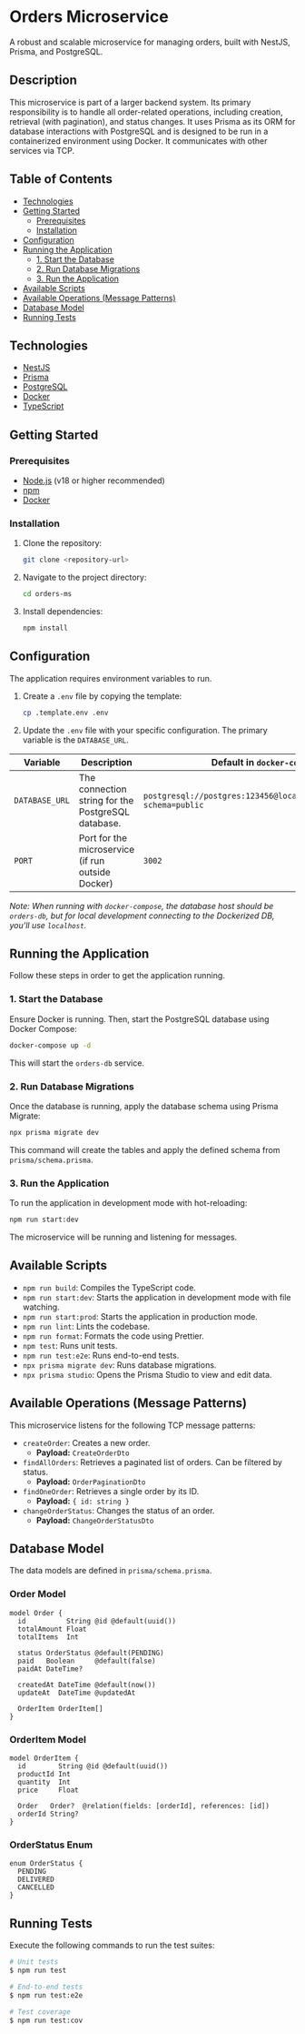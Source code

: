 # Orders Microservice

A robust and scalable microservice for managing orders, built with NestJS, Prisma, and PostgreSQL.

## Description

This microservice is part of a larger backend system. Its primary responsibility is to handle all order-related operations, including creation, retrieval (with pagination), and status changes. It uses Prisma as its ORM for database interactions with PostgreSQL and is designed to be run in a containerized environment using Docker. It communicates with other services via TCP.

## Table of Contents

- [Technologies](#technologies)
- [Getting Started](#getting-started)
  - [Prerequisites](#prerequisites)
  - [Installation](#installation)
- [Configuration](#configuration)
- [Running the Application](#running-the-application)
  - [1. Start the Database](#1-start-the-database)
  - [2. Run Database Migrations](#2-run-database-migrations)
  - [3. Run the Application](#3-run-the-application)
- [Available Scripts](#available-scripts)
- [Available Operations (Message Patterns)](#available-operations-message-patterns)
- [Database Model](#database-model)
- [Running Tests](#running-tests)

## Technologies

- [NestJS](https://nestjs.com/)
- [Prisma](https://www.prisma.io/)
- [PostgreSQL](https://www.postgresql.org/)
- [Docker](https://www.docker.com/)
- [TypeScript](https://www.typescriptlang.org/)

## Getting Started

### Prerequisites

- [Node.js](https://nodejs.org/en/) (v18 or higher recommended)
- [npm](https://www.npmjs.com/)
- [Docker](https://www.docker.com/get-started)

### Installation

1.  Clone the repository:
    ```bash
    git clone <repository-url>
    ```
2.  Navigate to the project directory:
    ```bash
    cd orders-ms
    ```
3.  Install dependencies:
    ```bash
    npm install
    ```

## Configuration

The application requires environment variables to run.

1.  Create a `.env` file by copying the template:
    ```bash
    cp .template.env .env
    ```
2.  Update the `.env` file with your specific configuration. The primary variable is the `DATABASE_URL`.

| Variable       | Description                                           | Default in `docker-compose`                                         |
| -------------- | ----------------------------------------------------- | ------------------------------------------------------------------- |
| `DATABASE_URL` | The connection string for the PostgreSQL database.    | `postgresql://postgres:123456@localhost:5432/ordersdb?schema=public` |
| `PORT`         | Port for the microservice (if run outside Docker)     | `3002`                                                              |

*Note: When running with `docker-compose`, the database host should be `orders-db`, but for local development connecting to the Dockerized DB, you'll use `localhost`.*

## Running the Application

Follow these steps in order to get the application running.

### 1. Start the Database

Ensure Docker is running. Then, start the PostgreSQL database using Docker Compose:
```bash
docker-compose up -d
```
This will start the `orders-db` service.

### 2. Run Database Migrations

Once the database is running, apply the database schema using Prisma Migrate:
```bash
npx prisma migrate dev
```
This command will create the tables and apply the defined schema from `prisma/schema.prisma`.

### 3. Run the Application

To run the application in development mode with hot-reloading:

```bash
npm run start:dev
```
The microservice will be running and listening for messages.

## Available Scripts

- `npm run build`: Compiles the TypeScript code.
- `npm run start:dev`: Starts the application in development mode with file watching.
- `npm run start:prod`: Starts the application in production mode.
- `npm run lint`: Lints the codebase.
- `npm run format`: Formats the code using Prettier.
- `npm test`: Runs unit tests.
- `npm run test:e2e`: Runs end-to-end tests.
- `npx prisma migrate dev`: Runs database migrations.
- `npx prisma studio`: Opens the Prisma Studio to view and edit data.

## Available Operations (Message Patterns)

This microservice listens for the following TCP message patterns:

-   `createOrder`: Creates a new order.
    -   **Payload:** `CreateOrderDto`
-   `findAllOrders`: Retrieves a paginated list of orders. Can be filtered by status.
    -   **Payload:** `OrderPaginationDto`
-   `findOneOrder`: Retrieves a single order by its ID.
    -   **Payload:** `{ id: string }`
-   `changeOrderStatus`: Changes the status of an order.
    -   **Payload:** `ChangeOrderStatusDto`

## Database Model

The data models are defined in `prisma/schema.prisma`.

### Order Model
```prisma
model Order {
  id          String @id @default(uuid())
  totalAmount Float
  totalItems  Int

  status OrderStatus @default(PENDING)
  paid   Boolean     @default(false)
  paidAt DateTime?

  createdAt DateTime @default(now())
  updateAt  DateTime @updatedAt

  OrderItem OrderItem[]
}
```

### OrderItem Model
```prisma
model OrderItem {
  id        String @id @default(uuid())
  productId Int
  quantity  Int
  price     Float

  Order   Order?  @relation(fields: [orderId], references: [id])
  orderId String?
}
```

### OrderStatus Enum
```prisma
enum OrderStatus {
  PENDING
  DELIVERED
  CANCELLED
}
```

## Running Tests

Execute the following commands to run the test suites:

```bash
# Unit tests
$ npm run test

# End-to-end tests
$ npm run test:e2e

# Test coverage
$ npm run test:cov
```